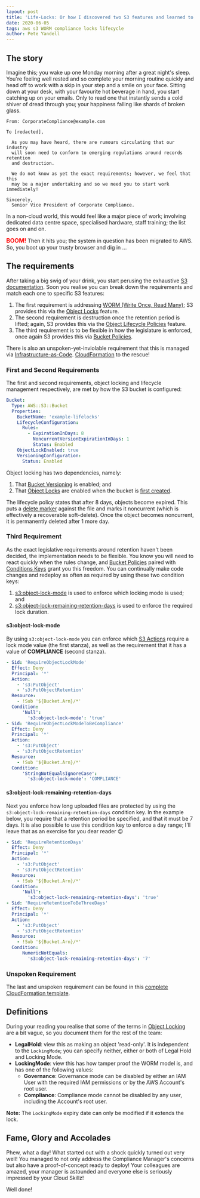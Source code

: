 ```yaml
---
layout: post
title: 'Life-Locks: Or how I discovered two S3 features and learned to love compliance'
date: 2020-06-05
tags: aws s3 WORM compliance locks lifecycle
author: Pete Yandell
---
```


<!--markdownlint-disable MD025 -->
## The story

Imagine this; you wake up one Monday morning after a great night's sleep. You're feeling well rested and so complete your morning routine quickly and head off to work with a skip in your step and a smile on your face. Sitting down at your desk, with your favourite hot beverage in hand, you start catching up on your emails. Only to read one that instantly sends a cold shiver of dread through you; your happiness falling like shards of broken glass.

```text
From: CorporateCompliance@example.com

To [redacted],

  As you may have heard, there are rumours circulating that our industry
  will soon need to conform to emerging regulations around records retention
  and destruction.

  We do not know as yet the exact requirements; however, we feel that this
  may be a major undertaking and so we need you to start work immediately!

Sincerely,
  Senior Vice President of Corporate Compliance.
```

In a non-cloud world, this would feel like a major piece of work; involving dedicated data centre space, specialised hardware, staff training; the list goes on and on.

<!-- markdownlint-disable MD033 -->
<span style='color:red; font-size: 1.1em;'>**BOOM!**</span> Then it hits you; the system in question has been migrated to AWS. So, you boot up your trusty browser and dig in ...

## The requirements

After taking a big swig of your drink, you start perusing the exhaustive [S3 documentation](https://docs.aws.amazon.com/AmazonS3/latest/dev/Welcome.html). Soon you realise you can break down the requirements and match each one to specific S3 features:

1. The first requirement is addressing [WORM (Write Once, Read Many)](https://en.wikipedia.org/wiki/Write_once_read_many); S3 provides this via the [Object Locks](https://docs.aws.amazon.com/AmazonS3/latest/dev/object-lock.html) feature.
2. The second requirement is destruction once the retention period is lifted; again, S3 provides this via the [Object Lifecycle Policies](https://docs.aws.amazon.com/AmazonS3/latest/dev/object-lifecycle-mgmt.html) feature.
3. The third requirement is to be flexible in how the legislature is enforced, once again S3 provides this via [Bucket Policies](https://docs.aws.amazon.com/AmazonS3/latest/dev/access-policy-language-overview.html).

There is also an unspoken-yet-inviolable requirement that this is managed via [Infrastructure-as-Code](https://en.wikipedia.org/wiki/Infrastructure_as_code). [CloudFormation](https://aws.amazon.com/cloudformation/) to the rescue!

### First and Second Requirements

The first and second requirements, object locking and lifecycle management respectively, are met by how the S3 bucket is configured:

```yaml
Bucket:
  Type: AWS::S3::Bucket
  Properties:
    BucketName: 'example-lifelocks'
    LifecycleConfiguration:
      Rules:
        - ExpirationInDays: 8
          NoncurrentVersionExpirationInDays: 1
          Status: Enabled
    ObjectLockEnabled: true
    VersioningConfiguration:
      Status: Enabled
```

Object locking has two dependencies, namely:

1. That [Bucket Versioning](https://docs.aws.amazon.com/AmazonS3/latest/dev/ObjectVersioning.html) is enabled; and
2. That [Object Locks](https://docs.aws.amazon.com/AmazonS3/latest/dev/object-lock.html) are enabled when the bucket is [first created](https://docs.aws.amazon.com/AmazonS3/latest/dev/object-lock-overview.html#object-lock-bucket-config).

The lifecycle policy states that after 8 days, objects become expired. This puts a [delete marker](https://docs.aws.amazon.com/AmazonS3/latest/dev/DeleteMarker.html) against the file and marks it noncurrent (which is effectively a recoverable soft-delete). Once the object becomes noncurrent, it is permanently deleted after 1 more day.

### Third Requirement

As the exact legislative requirements around retention haven't been decided, the implementation needs to be flexible. You know you will need to react quickly when the rules change, and [Bucket Policies](https://docs.aws.amazon.com/AmazonS3/latest/dev/access-policy-language-overview.html) paired with [Conditions Keys](https://docs.aws.amazon.com/IAM/latest/UserGuide/reference_policies_elements_condition.html) grant you this freedom. You can continually make code changes and redeploy as often as required by using these two condition keys:

1. [s3:object-lock-mode](https://docs.aws.amazon.com/AmazonS3/latest/dev/list_amazons3.html#amazons3-policy-keys) is used to enforce which locking mode is used; and
2. [s3:object-lock-remaining-retention-days](https://docs.aws.amazon.com/AmazonS3/latest/dev/list_amazons3.html#amazons3-policy-keys) is used to enforce the required lock duration.

#### s3:object-lock-mode

By using `s3:object-lock-mode` you can enforce which [S3 Actions](https://docs.aws.amazon.com/IAM/latest/UserGuide/list_amazons3.html#amazons3-actions-as-permissions) require a lock mode value (the first stanza), as well as the requirement that it has a value of **COMPLIANCE** (second stanza).

```yaml
- Sid: 'RequireObjectLockMode'
  Effect: Deny
  Principal: '*'
  Action:
    - 's3:PutObject'
    - 's3:PutObjectRetention'
  Resource:
    - !Sub '${Bucket.Arn}/*'
  Condition:
      'Null':
        's3:object-lock-mode': 'true'
- Sid: 'RequireObjectLockModeToBeCompliance'
  Effect: Deny
  Principal: '*'
  Action:
    - 's3:PutObject'
    - 's3:PutObjectRetention'
  Resource:
    - !Sub '${Bucket.Arn}/*'
  Condition:
      'StringNotEqualsIgnoreCase':
        's3:object-lock-mode': 'COMPLIANCE'
```

#### s3:object-lock-remaining-retention-days

Next you enforce how long uploaded files are protected by using the `s3:object-lock-remaining-retention-days` condition key. In the example below, you require that a retention period be specified, and that it must be 7 days. It is also possible to use this condition key to enforce a day range; I'll leave that as an exercise for you dear reader :wink:

```yaml
- Sid: 'RequireRetentionDays'
  Effect: Deny
  Principal: '*'
  Action:
    - 's3:PutObject'
    - 's3:PutObjectRetention'
  Resource:
    - !Sub '${Bucket.Arn}/*'
  Condition:
      'Null':
        's3:object-lock-remaining-retention-days': 'true'
- Sid: 'RequireRetentionToBeThreeDays'
  Effect: Deny
  Principal: '*'
  Action:
    - 's3:PutObject'
    - 's3:PutObjectRetention'
  Resource:
    - !Sub '${Bucket.Arn}/*'
  Condition:
      NumericNotEquals:
        's3:object-lock-remaining-retention-days': '7'
```

### Unspoken Requirement

The last and unspoken requirement can be found in this [complete CloudFormation template](/assets/2020-06-03-life-locks-example-template.yml).

## Definitions

During your reading you realise that some of the terms in [Object Locking](https://docs.aws.amazon.com/AmazonS3/latest/dev/object-lock.html) are a bit vague, so you document them for the rest of the team:

* **LegalHold**: view this as making an object 'read-only'. It is independent to the `LockingMode`; you can specify neither, either or both of Legal Hold and Locking Mode.
* **LockingMode**: view this has how tamper proof the WORM model is, and has one of the following values:
  * **Governance**: Governance mode can be disabled by either an IAM User with the required IAM permissions or by the AWS Account's root user.
  * **Compliance**: Compliance mode cannot be disabled by any user, including the Account's root user.

**Note:** The `LockingMode` expiry date can only be modified if it extends the lock.

## Fame, Glory and Accolades

Phew, what a day! What started out with a shock quickly turned out very well! You managed to not only address the Compliance Manager's concerns but also have a proof-of-concept ready to deploy! Your colleagues are amazed, your manager is astounded and everyone else is seriously impressed by your Cloud Skillz!

Well done!
